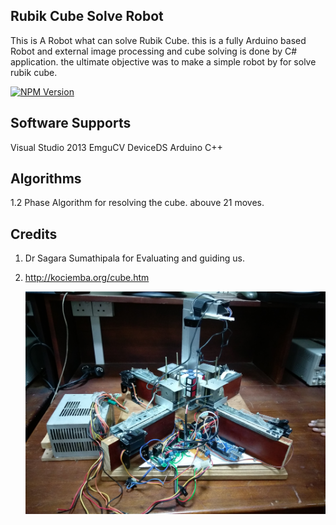 
## Rubik Cube Solve Robot
This is A Robot what can solve Rubik Cube. this is a fully Arduino based Robot and external image processing and cube solving is done by C# application.
the ultimate objective was to make a simple robot by for solve rubik cube.

[![NPM Version][npm-image]][npm-url]

## Software Supports

Visual Studio 2013
EmguCV
DeviceDS
Arduino C++

## Algorithms
1.2 Phase Algorithm for resolving the cube. abouve 21 moves.

## Credits
1. Dr Sagara Sumathipala for Evaluating and guiding us.
2. http://kociemba.org/cube.htm
  
   <p align="center">
      <img src="https://github.com/HarithKK/Rubik-Cube-Robot/blob/master/IMAG1064.jpg"/>
   </p>
   
  [npm-image]: https://img.shields.io/npm/v/accepts.svg
[npm-url]: https://npmjs.org/package/accepts
[node-version-image]: https://img.shields.io/node/v/accepts.svg
[node-version-url]: http://nodejs.org/download/
[travis-image]: https://img.shields.io/travis/jshttp/accepts/master.svg
[travis-url]: https://travis-ci.org/jshttp/accepts
[coveralls-image]: https://img.shields.io/coveralls/jshttp/accepts/master.svg
[coveralls-url]: https://coveralls.io/r/jshttp/accepts
[downloads-image]: https://img.shields.io/npm/dm/accepts.svg
[downloads-url]: https://npmjs.org/package/accepts
